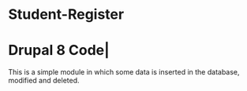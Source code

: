 # Student-Register

# Drupal 8 Code|

This is a simple module in which some data is inserted in the database, modified and deleted.  
